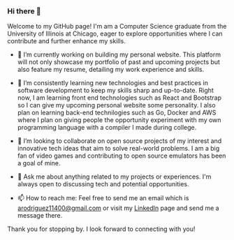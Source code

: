 ### Hi there 👋

Welcome to my GitHub page! I'm am a Computer Science graduate from the University of Illinois at Chicago, eager to explore opportunities where I can contribute and further enhance my skills.

- 🔭 I’m currently working on building my personal website. This platform will not only showcase my portfolio of past and upcoming projects but also feature my resume, detailing my work experience and skills.

- 🌱 I’m consistently learning new technologies and best practices in software development to keep my skills sharp and up-to-date. Right now, I am learning front end technologies such as React and Bootstrap so I can give my upcoming personal website some personality. I also plan on learning back-end technilogies such as Go, Docker and AWS where I plan on giving people the opportunity experiment with my own programming language with a compiler I made during college.

- 👯 I’m looking to collaborate on open source projects of my interest and innovative tech ideas that aim to solve real-world problems. I am a big fan of video games and contributing to open source emulators has been a goal of mine.

- 💬 Ask me about anything related to my projects or experiences. I'm always open to discussing tech and potential opportunities.

- 📫 How to reach me: Feel free to send me an email which is arodriguez11400@gmail.com or visit my [LinkedIn](https://www.linkedin.com/in/arodriguez11400/) page and send me a message there.

Thank you for stopping by. I look forward to connecting with you!

<!--
**arod1104/arod1104** is a ✨ _special_ ✨ repository because its `README.md` (this file) appears on your GitHub profile.
-->
